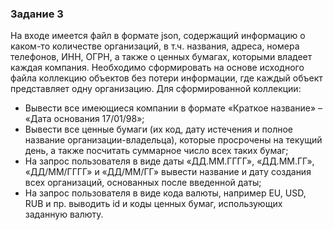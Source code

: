 ### Задание 3
На входе имеется файл в формате json, содержащий информацию о каком-то количестве организаций, в т.ч. названия, адреса, номера телефонов, ИНН, ОГРН, а также о ценных бумагах, которыми владеет каждая компания.
Необходимо сформировать на основе исходного файла коллекцию объектов без потери информации, где каждый объект представляет одну организацию.
Для сформированной коллекции:
- Вывести все имеющиеся компании в формате «Краткое название» – «Дата основания 17/01/98»;
- Вывести все ценные бумаги (их код, дату истечения и полное название организации-владельца), которые просрочены на текущий день, а также посчитать суммарное число всех таких бумаг;
- На запрос пользователя в виде даты «ДД.ММ.ГГГГ», «ДД.ММ.ГГ», «ДД/ММ/ГГГГ» и «ДД/ММ/ГГ» вывести название и дату создания всех организаций, основанных после введенной даты;
- На запрос пользователя в виде кода валюты, например EU, USD, RUB и пр. выводить id и коды ценных бумаг, использующих заданную валюту.
